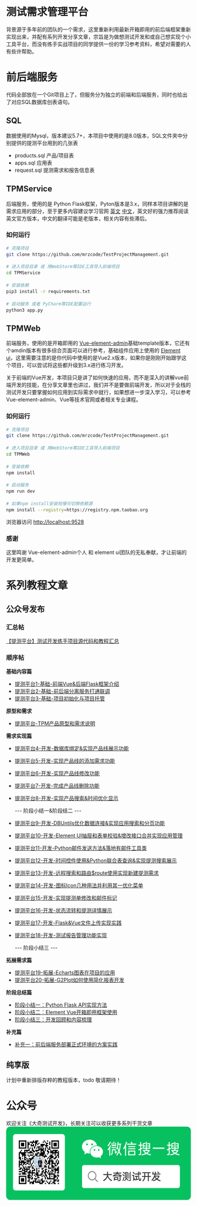 # 测试需求管理平台
背景源于多年前的团队的一个需求，这里重新利用最新开箱即用的前后端框架重新实现出来，并配有系列开发分享文章，宗旨是为做想测试开发和或自己想实现个小工具平台，而没有练手实战项目的同学提供一份的学习参考资料，希望对需要的人有些许帮助。

# 前后端服务
代码全部放在一个Git项目上了，但服务分为独立的前端和后端服务，同时也给出了对应SQL数据库创表语句。

## SQL
数据使用的Mysql，版本建议5.7+，本项目中使用的是8.0版本，SQL文件夹中分别提供的提测平台用到的几张表
- products.sql  产品/项目表
- apps.sql      应用表
- request.sql   提测需求和报告信息表

## TPMService
后端服务，使用的是 Python Flask框架，Pyton版本是3.x，同样本项目讲解的是需求应用的部分，至于更多内容建议学习官网 [英文](https://flask.palletsprojects.com/en/2.0.x/) [中文](https://dormousehole.readthedocs.io/en/latest/)，英文好的强力推荐阅读英文官方版本，中文的翻译可能是老版本，相关内容有些滞后。

### 如何运行

```bash
# 克隆项目
git clone https://github.com/mrzcode/TestProjectManagement.git

# 进入项目目录 或 用WebStorm等IDE工具导入前端项目
cd TPMService

# 安装依赖
pip3 install -r requirements.txt

# 启动服务 或者 PyCharm等IDE配置运行
python3 app.py

```

## TPMWeb
前端服务，使用的是开箱即用的 [Vue-element-admin](https://github.com/PanJiaChen/vue-admin-template)基础template版本，它还有个amdin版本有很多综合页面可以进行参考，基础组件应用上使用的 [Element ui](https://element.eleme.io/#/zh-CN)，这里需要注意的是你代码中使用的是Vue2.x版本，如果你是刚刚开始跟学这个项目，可以尝试将这些都升级到3.x进行练习开发。

关于前端的Vue开发，本项目只是讲了如何快速的应用，而不是深入的讲解vue前端开发的技能，在分享文章里也讲过，我们并不是要做前端开发，所以对于全栈的测试开发只要掌握如何应用到实际需求中就行，如果想进一步深入学习，可以参考Vue-element-admin、Vue等技术官网或者相关专业课程。

### 如何运行

```bash
# 克隆项目
git clone https://github.com/mrzcode/TestProjectManagement.git

# 进入项目目录 或 用WebStorm等IDE工具导入前端项目
cd TPMWeb

# 安装依赖
npm install

# 启动服务
npm run dev

# 如果npm install安装较慢可切换依赖源
npm install --registry=https://registry.npm.taobao.org

```
浏览器访问 [http://localhost:9528](http://localhost:9528)

### 感谢
这里鸣谢 Vue-element-admin个人 和 element ui团队的无私奉献，才让前端的开发更简单。


# 系列教程文章
## 公众号发布
### 汇总帖
[【提测平台】测试开发练手项目源代码和教程汇总](https://mp.weixin.qq.com/s/5Bn3SiO43L3wRZiuieiz5w)

### 顺序帖 
**基础内容篇**
- [提测平台1-基础-前端Vue&后端Flask框架介绍](https://mp.weixin.qq.com/s/rLX5WxwCc-g2LNwy3IT1SA)
- [提测平台2-基础-前后端分离服务打通联调](https://mp.weixin.qq.com/s/KaL3sw5vv9XbDQjlBphKvA)
- [提测平台3-基础-项目初始化与项目托管](https://mp.weixin.qq.com/s/rjLfwlLhef_H2MlYPmbPEw)

**原型和需求** 
- [提测平台-TPM产品原型和需求说明](https://mp.weixin.qq.com/s/AS5nTaQfJQutASfRd15PBw)

**需求实现篇**
- [提测平台4-开发-数据库绑定&实现产品线展示功能](https://mp.weixin.qq.com/s/qZtVa0ajiLiY9np2ySYPKA)
- [提测平台5-开发-实现产品线的添加需求功能](https://mp.weixin.qq.com/s/BNhcm06tuukIFQmzTPNIaQ)
- [提测平台6-开发-实现产品线修改功能](https://mp.weixin.qq.com/s/PSGooQRf2Vd2RumzhSAX-g)
- [提测平台7-开发-完成产品线删除功能](https://mp.weixin.qq.com/s/xhgTRv3zAUqER7TgqyJSRg)
- [提测平台8-开发-实现产品搜索&时间优化显示](https://mp.weixin.qq.com/s/oh4gsqX9k3Sxq3xZ_4EYXQ)

   --- 阶段小结一&阶段结二 ---

- [提测平台9-开发-DBUntils优化数据连接&实现应用搜索和分页功能](https://mp.weixin.qq.com/s/sfOA6BoVqsNcGczK7bGjPQ)
- [提测平台10-开发-Element UI抽屉和表单校验&增改接口合并实现应用管理](https://mp.weixin.qq.com/s/G00qvXA4eGMTrb-u9cO-uA)
- [提测平台11-开发-Python邮件发送方法&落地有邮件工具类](https://mp.weixin.qq.com/s/IKjnEEgVodwuhZ4amsqPmA)
- [提测平台12-开发-时间控件使用&Python联合表查询&实现提测搜索展示](https://mp.weixin.qq.com/s/N7-J3pWEfvkp0XfCrASSwQ)
- [提测平台13-开发-远程搜索和路由$route使用实现新建提测需求](https://mp.weixin.qq.com/s/9CLeKXPSGo2iHNS_UmDqrA)
- [提测平台14-开发-图标Icon几种用法并利用其一优化菜单](https://mp.weixin.qq.com/s/HzeRSzm8WSKTKw9d9-AkIw)
- [提测平台15-开发-实现提测单修改和邮件标记](https://mp.weixin.qq.com/s/gXLiJBHc7qdcyug8xw6CLQ)
- [提测平台16-开发-状态流转和提测详情展示](https://mp.weixin.qq.com/s/DKZvBRBr4B_EODuN4lP3jQ)
- [提测平台17-开发-Flask&Vue文件上传实现实践](https://mp.weixin.qq.com/s/GJiD-79hJsC_z64PwrC9RA)
- [提测平台18-开发-测试报告管理功能实现](https://mp.weixin.qq.com/s/Uvt7UxBiVpzG7lRukyY44A)

   --- 阶段小结三 ---

**拓展需求篇**
- [提测平台19-拓展-Echarts图表在项目的应用](https://mp.weixin.qq.com/s/vXZOs6LCn-vUwpBP6XslXA)
- [提测平台20-拓展-G2Plot如何使用简化报表开发](https://mp.weixin.qq.com/s/QS29iN0JQtrIVWJ_NZ91Ig)


**阶段总结篇**
- [阶段小结一：Python Flask API实现方法](https://mp.weixin.qq.com/s/CKIxTBbDRcjVAqlXzOVcHw)
- [阶段小结二：Element Vue开箱即用框架使用](https://mp.weixin.qq.com/s/c1GXsFP2D_ji3dvBZ_PAlA)
- [阶段小结三：开发回顾和内容梳理](https://mp.weixin.qq.com/s/iT7440izmXH3bypz5Omm-g)

**补充篇**
- [补充一：前后端服务部署正式环境的方案实践](https://mp.weixin.qq.com/s/RpHtav-hV4ra8_mck1WYIA)


## 纯享版
计划中重新排版存粹的教程版本，todo 敬请期待！

# 公众号
欢迎关注《大奇测试开发》，长期关注可以收获更多系列干货文章
<img src="/TPMWeb/public/image/wechat.png" width="548" height="200" alt="微信小程序"/><br/>


